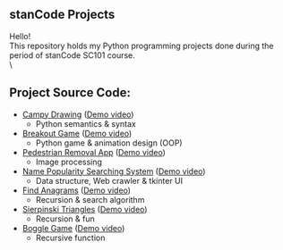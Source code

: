 ## stanCode Projects
Hello!\
This repository holds my Python programming projects done during the period of stanCode SC101 course.\
\
## Project Source Code:
* [Campy Drawing](https://github.com/PTLin84/stanCode_projects/tree/main/stanCode_projects/01_Campy_Drawing) ([Demo video](https://youtu.be/02pO0BtFI_o))
  * Python semantics & syntax
* [Breakout Game](https://github.com/PTLin84/stanCode_projects/tree/main/stanCode_projects/02_breakout_game) ([Demo video](https://youtu.be/-qMCPR_gKYw))
  * Python game & animation design (OOP)
* [Pedestrian Removal App](https://github.com/PTLin84/stanCode_projects/tree/main/stanCode_projects/03_stanCodoshop) ([Demo video](https://youtu.be/fXnoX3IRFj4))
  * Image processing
* [Name Popularity Searching System](https://github.com/PTLin84/stanCode_projects/tree/main/stanCode_projects/04_babygraphics) ([Demo video](https://youtu.be/Hrjr9cvB0LM))
  * Data structure, Web crawler & tkinter UI
* [Find Anagrams](https://github.com/PTLin84/stanCode_projects/tree/main/stanCode_projects/05_find_anagrams) ([Demo video](https://youtu.be/yOaiWDEXbmA))
  * Recursion & search algorithm
* [Sierpinski Triangles](https://github.com/PTLin84/stanCode_projects/tree/main/stanCode_projects/06_Sierpinski_triangles) ([Demo video](https://youtu.be/A6XkDxxKLSo))
  * Recursion & fun
* [Boggle Game](https://github.com/PTLin84/stanCode_projects/tree/main/stanCode_projects/07_boggle_game) ([Demo video](https://youtu.be/zlt7lS9lIaw))
  * Recursive function
